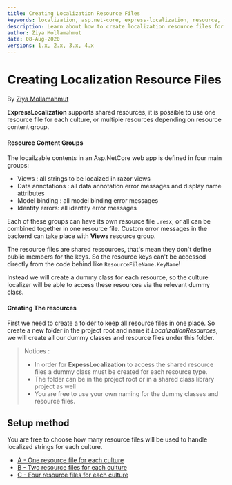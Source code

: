 ```yaml
---
title: Creating Localization Resource Files
keywords: localization, asp.net-core, express-localization, resource, files
description: Learn about how to create localization resource files for ExpressLocalization in Asp.Net Core.
author: Ziya Mollamahmut
date: 08-Aug-2020
versions: 1.x, 2.x, 3.x, 4.x
---
```


# Creating Localization Resource Files

By [Ziya Mollamahmut](https://github.com/LazZiya)

**ExpressLocalization** supports shared resources, it is possible to use one resource file for each culture, or multiple resources depending on resource content group.

#### Resource Content Groups
The locailzable contents in an Asp.NetCore web app is defined in four main groups:

- Views : all strings to be locaized in razor views
- Data annotations : all data annotation error messages and display name attributes
- Model binding : all model binding error messages
- Identity errors: all identity error messages

Each of these groups can have its own resource file `.resx`, or all can be combined together in one resource file. Custom error messages in the backend can take place with **Views** resource group.

The resource files are shared ressources, that's mean they don't define public members for the keys. So the resource keys can't be accessed directly from the code behind like `ResourceFileName.KeyName`! 

Instead we will create a dummy class for each resource, so the culture localizer will be able to access these resources via the relevant dummy class.

#### Creating The resources
First we need to create a folder to keep all resource files in one place. So create a new folder in the project root and name it _LocalizationResources_, we will create all our dummy classes and resource files under this folder.

> Notices : 
> - In order for **ExpessLocalization** to access the shared resource files a dummy class must be created for each resource type.
> - The folder can be in the project root or in a shared class library project as well
> - You are free to use your own naming for the dummy classes and resource files.

## Setup method
You are free to choose how many resource files will be used to handle localized strings for each culture.
- [A - One resource file for each culture](../LazZiya.ExpressLocalization/One-Resource-File.md)
- [B - Two resource files for each culture](../LazZiya.ExpressLocalization/Two-Resource-Files.md)
- [C - Four resource files for each culture](../LazZiya.ExpressLocalization/Four-Resource-Files.md)